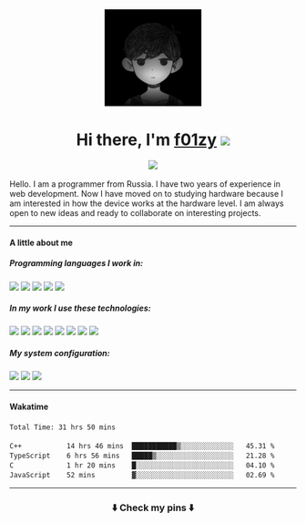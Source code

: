 <div align="center">
  <img src="./avatar.jpeg" width="170px">
  <h1>Hi there, I'm <a href="https://f01zy.pro/" target="_blank">f01zy</a> 
  <img src="https://github.com/blackcater/blackcater/raw/main/images/Hi.gif" height="32"/></h1>
  <img src="https://readme-typing-svg.herokuapp.com?color=%2336BCF7&lines=Young+programmer+from+Russia">  
</div>

<p>Hello. I am a programmer from Russia. I have two years of experience in web development. Now I have moved on to studying hardware because I am interested in how the device works at the hardware level. I am always open to new ideas and ready to collaborate on interesting projects.</p>

<!--
<h4>I currently listen:</h4>

<img src="https://spotify-github-profile.kittinanx.com/api/view?uid=31r4as5d3eorfvzo6wshymqelpyq&cover_image=true&theme=natemoo-re&show_offline=false&background_color=121212&interchange=false&bar_color=53b14f&bar_color_cover=false"></img>
-->

---

<h4>A little about me</h4>

<h5>Programming languages ​​I work in:</h5>

<div>
  <img src="https://img.shields.io/badge/c++-%2300599C.svg?style=for-the-badge&logo=c%2B%2B&logoColor=white"></img>
  <img src="https://img.shields.io/badge/javascript-%23323330.svg?style=for-the-badge&logo=javascript&logoColor=%23F7DF1E"></img>
  <img src="https://img.shields.io/badge/typescript-%23007ACC.svg?style=for-the-badge&logo=typescript&logoColor=white"></img>
  <img src="https://img.shields.io/badge/css3-%231572B6.svg?style=for-the-badge&logo=css3&logoColor=white"></img>
  <img src="https://img.shields.io/badge/html5-%23E34F26.svg?style=for-the-badge&logo=html5&logoColor=white"></img>
</div>

<h5>In my work I use these technologies:</h5>

<div>
  <img src="https://img.shields.io/badge/Bun-%23000000.svg?style=for-the-badge&logo=bun&logoColor=white"></img>
  <img src="https://img.shields.io/badge/express.js-%23404d59.svg?style=for-the-badge&logo=express&logoColor=%2361DAFB"></img>
  <img src="https://img.shields.io/badge/Socket.io-black?style=for-the-badge&logo=socket.io&badgeColor=010101"></img>
  <img src="https://img.shields.io/badge/Next-black?style=for-the-badge&logo=next.js&logoColor=white"></img>
  <img src="https://img.shields.io/badge/tailwindcss-%2338B2AC.svg?style=for-the-badge&logo=tailwind-css&logoColor=white"></img>
  <img src="https://img.shields.io/badge/MongoDB-%234ea94b.svg?style=for-the-badge&logo=mongodb&logoColor=white"></img>
  <img src="https://img.shields.io/badge/postgres-%23316192.svg?style=for-the-badge&logo=postgresql&logoColor=white"></img>
  <img src="https://img.shields.io/badge/CMake-%23008FBA.svg?style=for-the-badge&logo=cmake&logoColor=white"></img>
</div>

<h5>My system configuration:</h5>
<div>
  <img src="https://img.shields.io/badge/Arch%20Linux-1793D1?logo=arch-linux&logoColor=fff&style=for-the-badge"></img>
  <img src="https://img.shields.io/badge/NeoVim-%2357A143.svg?&style=for-the-badge&logo=neovim&logoColor=white"></img>
  <img src="https://img.shields.io/badge/Google%20Chrome-4285F4?style=for-the-badge&logo=GoogleChrome&logoColor=white"></img>
</div>

---

<h4>Wakatime</h4>

<!--START_SECTION:waka-->

```txt
Total Time: 31 hrs 50 mins

C++           14 hrs 46 mins  ███████████▒░░░░░░░░░░░░░   45.31 %
TypeScript    6 hrs 56 mins   █████▒░░░░░░░░░░░░░░░░░░░   21.28 %
C             1 hr 20 mins    █░░░░░░░░░░░░░░░░░░░░░░░░   04.10 %
JavaScript    52 mins         ▓░░░░░░░░░░░░░░░░░░░░░░░░   02.69 %
```

<!--END_SECTION:waka-->

<!--
<h4>Leetcode</h4>

![Leetcode](https://leetcard.jacoblin.cool/f01zy?ext=heatmap)
-->

---

<h3 align="center">⬇️ Check my pins ⬇️</h3>
